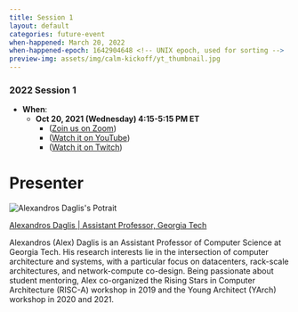 ```yaml
---
title: Session 1
layout: default
categories: future-event
when-happened: March 20, 2022
when-happened-epoch: 1642904648 <!-- UNIX epoch, used for sorting -->
preview-img: assets/img/calm-kickoff/yt_thumbnail.jpg
---
```


### 2022 Session 1

* **When**:
  * **Oct 20, 2021 (Wednesday) 4:15-5:15 PM ET** 
    * ([Zoin us on Zoom](https://www.youtube.com/watch?v=j5dCWp3EfOM))  
    * ([Watch it on YouTube](https://www.youtube.com/watch?v=j5dCWp3EfOM))  
    * ([Watch it on Twitch](https://www.youtube.com/watch?v=j5dCWp3EfOM))  

# Presenter

<div class="bio">
<img class="headshot" src="{{'/assets/img/daglis.png' | relative_url }}" alt="Alexandros Daglis's Potrait"/> 

<a href="https://www.cc.gatech.edu/~adaglis3/">Alexandros Daglis | Assistant Professor, Georgia Tech</a><br>

Alexandros (Alex) Daglis is an Assistant Professor of Computer Science
at Georgia Tech. His research interests lie in the intersection of
computer architecture and systems, with a particular focus on
datacenters, rack-scale architectures, and network-compute
co-design. Being passionate about student mentoring, Alex co-organized
the Rising Stars in Computer Architecture (RISC-A) workshop in 2019
and the Young Architect (YArch) workshop in 2020 and 2021.

</div>

